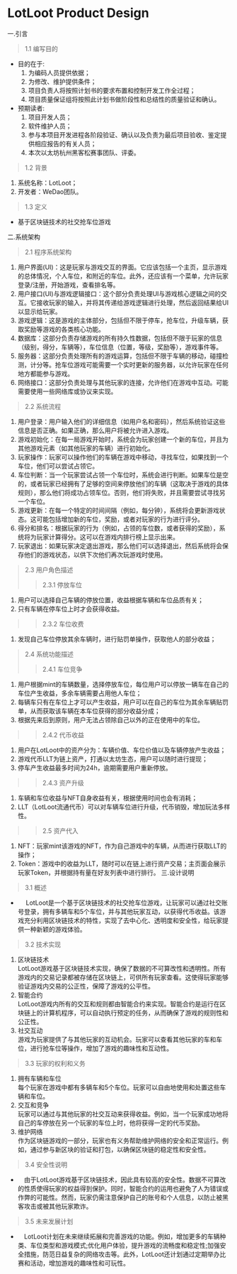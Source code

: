 # LotLoot Product Design
一.引言
>1.1 编写目的
- 目的在于:
  1. 为编码人员提供依据；
  1. 为修改、维护提供条件；
  1. 项目负责人将按照计划书的要求布置和控制开发工作全过程；
  1. 项目质量保证组将按照此计划书做阶段性和总结性的质量验证和确认。
- 预期读者:
  1. 项目开发人员；
  1. 软件维护人员；
  1. 参与本项目开发进程各阶段验证、确认以及负责为最后项目验收、鉴定提供相应报告的有关人员；
  1. 本次以太坊杭州黑客松赛事团队、评委。
>1.2 背景
  1. 系统名称：LotLoot；
  1. 开发者：WeDao团队。
>1.3 定义
  - 基于区块链技术的社交抢车位游戏

二.系统架构
>2.1 程序系统架构
  1. 用户界面(UI)：这是玩家与游戏交互的界面。它应该包括一个主页，显示游戏的总体情况，个人车位，和附近的车位。此外，还应该有一个菜单，允许玩家登录/注册，开始游戏，查看排名等。
  1. 用户接口(UI)与游戏逻辑接口：这个部分负责处理UI与游戏核心逻辑之间的交互。它接收玩家的输入，并将其传递给游戏逻辑进行处理，然后返回结果给UI以显示给玩家。
  1. 游戏逻辑：这是游戏的主体部分，包括但不限于停车，抢车位，升级车辆，获取奖励等游戏的各类核心功能。
  1. 数据库：这部分负责存储游戏的所有持久性数据，包括但不限于玩家的信息（级别，得分，车辆等），车位信息（位置，等级，奖励等），游戏事件等。
  1. 服务器：这部分负责处理所有的游戏运算，包括但不限于车辆的移动，碰撞检测，计分等。抢车位游戏可能需要一个实时更新的服务器，以允许玩家在任何地方都能参与游戏。
  1. 网络接口：这部分负责处理与其他玩家的连接，允许他们在游戏中互动。可能需要使用一些网络库或协议来实现。
>2.2 系统流程
  1. 用户登录：用户输入他们的详细信息（如用户名和密码），然后系统验证这些信息是否正确。如果正确，那么用户将被允许进入游戏。
  1. 游戏初始化：在每一局游戏开始时，系统会为玩家创建一个新的车位，并且为其他游戏元素（如其他玩家的车辆）进行初始化。
  1. 玩家操作：玩家可以操作他们的车辆在游戏中移动，寻找车位，如果找到一个车位，他们可以尝试占领它。
  1. 车位判断：当一个玩家尝试占领一个车位时，系统会进行判断。如果车位是空的，或者玩家已经拥有了足够的空间来停放他们的车辆（这取决于游戏的具体规则），那么他们将成功占领车位。否则，他们将失败，并且需要尝试寻找另一个车位。
  1. 游戏更新：在每一个特定的时间间隔（例如，每分钟），系统将会更新游戏状态。这可能包括增加新的车位，奖励，或者对玩家的行为进行评分。
  1. 得分和排名：根据玩家的行为（例如，占领的车位数，或者获得的奖励），系统将为玩家计算得分。这可以在游戏内排行榜上显示出来。
  1. 玩家退出：如果玩家决定退出游戏，那么他们可以选择退出，然后系统将会保存他们的游戏状态，以供下次他们再次玩游戏时使用。
>2.3 用户角色描述
>>2.3.1 停放车位
  1. 用户可以选择自己车辆的停放位置，收益根据车辆和车位品质有关；
  1. 只有车辆在停车位上时才会获得收益。
>>2.3.2 车位收费
  1. 发现自己车位停放其余车辆时，进行贴罚单操作，获取他人的部分收益；
>2.4 系统功能描述
>>2.4.1 车位竞争
  1. 用户根据mint的车辆数量，选择停放车位，每位用户可以停放一辆车在自己的车位产生收益，多余车辆需要占用他人车位；
  1. 每辆车只有在车位上才可以产生收益，用户可以在自己的车位为其余车辆贴罚单，从而获取该车辆在本车位获得的部分收益分成；
  1. 根据先来后到原则，用户无法占领除自己以外的正在使用中的车位。
>>2.4.2 代币收益
  1. 用户在LotLoot中的资产分为：车辆价值、车位价值以及车辆停放产生收益；
  1. 游戏代币LLT为链上资产，打通以太坊生态，用户可以随时进行提现；
  1. 停车产生收益最多时间为24h，逾期需要用户重新停放。
>>2.4.3 资产升级
  1. 车辆和车位收益与NFT自身收益有关，根据使用时间也会有消耗；
  1. LLT（LotLoot流通代币）可以对车辆车位进行升级，代币销毁，增加玩法多样性。
>>2.5 资产代入
  1. NFT：玩家mint该游戏的NFT，作为自己游戏中的车辆，从而进行获取LLT的操作；
  1. Token：游戏中的收益为LLT，随时可以在链上进行资产交易；主页面会展示玩家Token，并根据持有量在好友列表中进行排行。
三.设计说明
>3.1 概述
- &emsp; LotLoot是一个基于区块链技术的社交抢车位游戏，让玩家可以通过社交账号登录，拥有多辆车和5个车位，并与其他玩家互动，以获得代币收益。该游戏充分利用区块链技术的特性，实现了去中心化、透明度和安全性，给玩家提供一种新颖的游戏体验。
>3.2 技术实现
  1. 区块链技术
  &emsp;<br/> LotLoot游戏基于区块链技术实现，确保了数据的不可算改性和透明性。所有游戏内的交易记录都被存储在区块链上，可供所有玩家查看。这使得玩家能够验证游戏内交易的公正性，保障了游戏的公平性。
  1. 智能合约
  &emsp;<br/> LotLoot游戏内所有的交互和规则都由智能合约来实现。智能合约是运行在区块链上的计算机程序，可以自动执行预定的任务，从而确保了游戏的规则性和公正性。
  1. 社交互动
    &emsp;<br/> 游戏为玩家提供了与其他玩家的互动机会。玩家可以查看其他玩家的车和车位，进行抢车位等操作，增加了游戏的趣味性和互动性。
>3.3 玩家的权利和义务
  1. 拥有车辆和车位
  &emsp;<br/>每个玩家在游戏中都有多辆车和5个车位。玩家可以自由地使用和处置这些车辆和车位。
  1. 交互和竞争
  &emsp;<br/>玩家可以通过与其他玩家的社交互动来获得收益。例如，当一个玩家成功地将自己的车停放在另一个玩家的车位上时，他将获得一定的代币奖励。
  1. 维护网络
  &emsp;<br/>作为区块链游戏的一部分，玩家也有义务帮助维护网络的安全和正常运行。例如，通过参与新区块的验证和打包，以确保区块链的稳定性和安全性。
>3.4 安全性说明
- &emsp;由于LotLoot游戏基于区块链技术，因此具有较高的安全性。数据不可算改的性质使得玩家的权益得到保护。同时，智能合约的运用也避免了人为错误或作弊的可能性。然而，玩家仍需注意保护自己的账号和个人信息，以防止被黑客攻击或被其他玩家欺诈。
>3.5 未来发展计划
- &emsp;LotLoot计划在未来继续拓展和完善游戏的功能。例如，增加更多的车辆种类、车位类型和游戏模式;优化用户体验，提升游戏的流畅度和稳定性;加强安全措施，防范日益复杂的网络攻击等。此外，LotLoot还计划通过定期举办比赛和活动，增加游戏的趣味性和可玩性。

